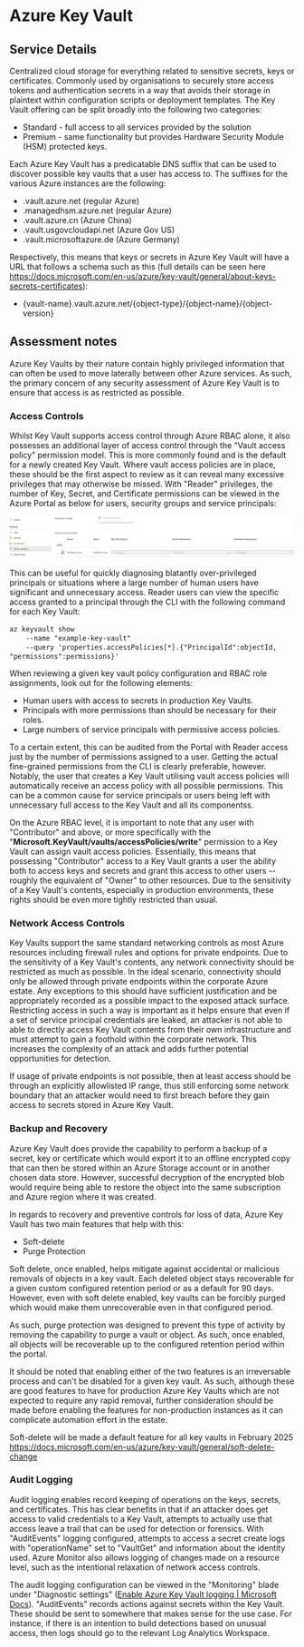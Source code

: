 # Azure Key Vault

## Service Details

Centralized cloud storage for everything related to sensitive secrets, keys or certificates. Commonly used by organisations to securely store access tokens and authentication secrets in a way that avoids their storage in plaintext within configuration scripts or deployment templates. The Key Vault offering can be split broadly into the following two categories:

* Standard - full access to all services provided by the solution
* Premium - same functionality but provides Hardware Security Module (HSM) protected keys.

Each Azure Key Vault has a predicatable DNS suffix that can be used to discover possible key vaults that a user has access to. The suffixes for the various Azure instances are the following:

* .vault.azure.net (regular Azure)
* .managedhsm.azure.net (regular Azure)
* .vault.azure.cn (Azure China)
* .vault.usgovcloudapi.net (Azure Gov US)
* .vault.microsoftazure.de (Azure Germany)

Respectively, this means that keys or secrets in Azure Key Vault will have a URL that follows a schema such as this (full details can be seen here https://docs.microsoft.com/en-us/azure/key-vault/general/about-keys-secrets-certificates):

* {vault-name}.vault.azure.net/{object-type}/{object-name}/{object-version}
## Assessment notes

Azure Key Vaults by their nature contain highly privileged information that can often be used to move laterally between other Azure services. As such, the primary concern of any security assessment of Azure Key Vault is to ensure that access is as restricted as possible.

### Access Controls

Whilst Key Vault supports access control through Azure RBAC alone, it also possesses an additional layer of access control through the "Vault access policy" permission model. This is more commonly found and is the default for a newly created Key Vault. Where vault access policies are in place, these should be the first aspect to review as it can reveal many excessive privileges that may otherwise be missed. With "Reader" privileges, the number of Key, Secret, and Certificate permissions can be viewed in the Azure Portal as below for users, security groups and service principals:

![](../images/az-keyvault-access-policy-1.png)

This can be useful for quickly diagnosing blatantly over-privileged principals or situations where a large number of human users have significant and unnecessary access. Reader users can view the specific access granted to a principal through the CLI with the following command for each Key Vault:

```
az keyvault show
    --name "example-key-vault"
    --query 'properties.accessPolicies[*].{"PrincipalId":objectId, "permissions":permissions}'
```

When reviewing a given key vault policy configuration and RBAC role assignments, look out for the following elements:

* Human users with access to secrets in production Key Vaults.
* Principals with more permissions than should be necessary for their roles.
* Large numbers of service principals with permissive access policies.

To a certain extent, this can be audited from the Portal with Reader access just by the number of permissions assigned to a user. Getting the actual fine-grained permissions from the CLI is clearly preferable, however. Notably, the user that creates a Key Vault utilising vault access policies will automatically receive an access policy with all possible permissions. This can be a common cause for service principals or users being left with unnecessary full access to the Key Vault and all its componentss. 

On the Azure RBAC level, it is important to note that any user with "Contributor" and above, or more specifically with the "**Microsoft.KeyVault/vaults/accessPolicies/write**" permission to a Key Vault can assign vault access policies. Essentially, this means that possessing "Contributor" access to a Key Vault grants a user the ability both to access keys and secrets and grant this access to other users -- roughly the equivalent of "Owner" to other resources. Due to the sensitivity of a Key Vault's contents, especially in production environments, these rights should be even more tightly restricted than usual. 

### Network Access Controls

Key Vaults support the same standard networking controls as most Azure resources including firewall rules and options for private endpoints. Due to the sensitivity of a Key Vault's contents, any network connectivity should be restricted as much as possible. In the ideal scenario, connectivity should only be allowed through private endpoints within the corporate Azure estate. Any exceptions to this should have sufficient justification and be appropriately recorded as a possible impact to the exposed attack surface. Restricting access in such a way is important as it helps ensure that even if a set of service principal credentials are leaked, an attacker is not able to able to directly access Key Vault contents from their own infrastructure and must attempt to gain a foothold within the corporate network. This increases the complexity of an attack and adds further potential opportunities for detection. 

If usage of private endpoints is not possible, then at least access should be through an explicitly allowlisted IP range, thus still enforcing some network boundary that an attacker would need to first breach before they gain access to secrets stored in Azure Key Vault. 

### Backup and Recovery
Azure Key Vault does provide the capability to perform a backup of a secret, key or certificate which would export it to an offline encrypted copy that can then be stored within an Azure Storage account or in another chosen data store. However, successful decryption of the encrypted blob would require being able to restore the object into the same subscription and Azure region where it was created.

In regards to recovery and preventive controls for loss of data, Azure Key Vault has two main features that help with this:

* Soft-delete
* Purge Protection

Soft delete, once enabled, helps mitigate against accidental or malicious removals of objects in a key vault. Each deleted object stays recoverable for a given custom configured retention period or as a default for 90 days. However, even with soft delete enabled, key vaults can be forcibly purged which would make them unrecoverable even in that configured period. 

As such, purge protection was designed to prevent this type of activity by removing the capability to purge a vault or object. As such, once enabled, all objects will be recoverable up to the configured retention period within the portal. 

It should be noted that enabling either of the two features is an irreversable process and can't be disabled for a given key vault. As such, although these are good features to have for production Azure Key Vaults which are not expected to require any rapid removal, further consideration should be made before enabling the features for non-production instances as it can complicate automation effort in the estate. 

Soft-delete will be made a default feature for all key vaults in February 2025 https://docs.microsoft.com/en-us/azure/key-vault/general/soft-delete-change  

### Audit Logging

Audit logging enables record keeping of operations on the keys, secrets, and certificates. This has clear benefits in that if an attacker does get access to valid credentials to a Key Vault, attempts to actually use that access leave a trail that can be used for detection or forensics. With "AuditEvents" logging configured, attempts to access a secret create logs with "operationName" set to "VaultGet" and information about the identity used. Azure Monitor also allows logging of changes made on a resource level, such as the intentional relaxation of network access controls.

The audit logging configuration can be viewed in the "Monitoring" blade under "Diagnostic settings" ([Enable Azure Key Vault logging | Microsoft Docs](https://docs.microsoft.com/en-us/azure/key-vault/general/howto-logging?tabs=azure-cli)). "AuditEvents" records actions against secrets within the Key Vault. These should be sent to somewhere that makes sense for the use case. For instance, if there is an intention to build detections based on unusual access, then logs should go to the relevant Log Analytics Workspace. 